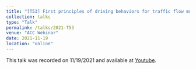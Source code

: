 ```yaml
---
title: "[T53] First principles of driving behaviors for traffic flow models"
collection: talks
type: "Talk"
permalink: /talks/2021-T53
venue: "ACC Webinar"
date: 2021-11-19
location: "online"
---
```


This talk was recorded on 11/19/2021 and available at [Youtube](https://www.youtube.com/watch?v=tx4pNSnbt0I).
